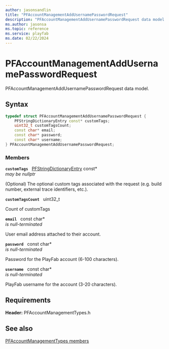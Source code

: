 ```yaml
---
author: jasonsandlin
title: "PFAccountManagementAddUsernamePasswordRequest"
description: "PFAccountManagementAddUsernamePasswordRequest data model."
ms.author: jasonsa
ms.topic: reference
ms.service: playfab
ms.date: 02/22/2024
---
```


# PFAccountManagementAddUsernamePasswordRequest  

PFAccountManagementAddUsernamePasswordRequest data model.  

## Syntax  
  
```cpp
typedef struct PFAccountManagementAddUsernamePasswordRequest {  
    PFStringDictionaryEntry const* customTags;  
    uint32_t customTagsCount;  
    const char* email;  
    const char* password;  
    const char* username;  
} PFAccountManagementAddUsernamePasswordRequest;  
```
  
### Members  
  
**`customTags`** &nbsp; [PFStringDictionaryEntry](../../pftypes/structs/pfstringdictionaryentry.md) const*  
*may be nullptr*  
  
(Optional) The optional custom tags associated with the request (e.g. build number, external trace identifiers, etc.).
  
**`customTagsCount`** &nbsp; uint32_t  
  
Count of customTags
  
**`email`** &nbsp; const char*  
*is null-terminated*  
  
User email address attached to their account.
  
**`password`** &nbsp; const char*  
*is null-terminated*  
  
Password for the PlayFab account (6-100 characters).
  
**`username`** &nbsp; const char*  
*is null-terminated*  
  
PlayFab username for the account (3-20 characters).
  
  
## Requirements  
  
**Header:** PFAccountManagementTypes.h
  
## See also  
[PFAccountManagementTypes members](../pfaccountmanagementtypes_members.md)  

  
  
